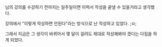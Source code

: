 <!-- ---
layout: post
title: 우아한테크코스 > 이력서 및 면면접
date: 2022-07-02 15:03:00
last_modified_at : 2022-07-02 15:03:00
parent: Etc
grand_parent: Mooc
nav_exclude: true
tags: [woowacourse, it interview]
--- -->


님의 강의를 수강하기 전까지는 일주일이면 이력서 작성을 끝낼 수 있을거라고 생각했다.

강의에서 "이렇게 작성하면 안된다"라는 방식으로 난 작성하고 있었다. ;ㅁ;

그래서 지금은 그 생각이 바뀌어서 몇 달이 걸려도 제대로 작성해봐야 겠다는 다짐을 하게 되었다.


